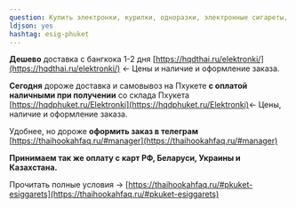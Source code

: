 ```yaml
---
question: Купить электронки, курилки, одноразки, электронные сигареты, вейпы на Пхукете
ldjson: yes
hashtag: esig-phuket
---
```


**Дешево** доставка с бангкока 1-2 дня [https://hqdthai.ru/elektronki/](https://hqdthai.ru/elektronki/) <- Цены и наличие и оформление заказа.

**Сегодня** дороже доставка и самовывоз на Пхукете **с оплатой наличными при получении** со склада Пхукета [https://hqdphuket.ru/Elektronki](https://hqdphuket.ru/Elektronki)<- Цены, наличие и оформление заказа.

Удобнее, но дороже **оформить заказ в телеграм** [https://thaihookahfaq.ru/#manager](https://thaihookahfaq.ru/#manager)

**Принимаем так же оплату с карт РФ, Беларуси, Украины и Казахстана.**

Прочитать полные условия -> [https://thaihookahfaq.ru/#pkuket-esiggarets](https://thaihookahfaq.ru/#pkuket-esiggarets)
